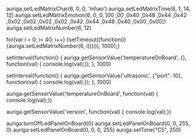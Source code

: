 auriga.setLedMatrixChar(6, 0, 0, 'nihao')
auriga.setLedMatrixTime(8, 1, 14, 12)
auriga.setLedMatrixEmotion(6, 0, 0, [00 ,00 ,0x40 ,0x48 ,0x44 ,0x42 ,0x02 ,0x02 ,0x02 ,0x02 ,0x42 ,0x44 ,0x48 ,0x40 ,0x00 ,0x00])
auriga.setLedMatrixNumber(6, 12)


for(var i = 0; i< 40; i++) {setTimeout((function(i) {auriga.setLedMatrixNumber(6, i)})(i), 1000);}

setInterval(function() { auriga.getSensorValue('temperatureOnBoard', {}, function(val) { console.log(val);}); }, 1000)

setInterval(function() { auriga.getSensorValue('ultrasonic', {"port": 10}, function(val) { console.log(val);}); }, 1000)

auriga.getSensorValue('temperatureOnBoard', function(val) { console.log(val);})

auriga.getSensorValue('version', function(val) { console.log(val);})

auriga.turnOffLedPanelOnBoard(0)
auriga.setLedPanelOnBoard(0, 0, 255, 0)
auriga.setLedPanelOnBoard(0, 0, 0, 255)
auriga.setTone("C5", 250)